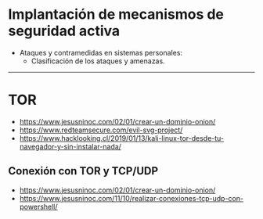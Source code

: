# Implantación de mecanismos de seguridad activa
- Ataques y contramedidas en sistemas personales:
  - Clasificación de los ataques y amenazas.

----------------

# TOR
* https://www.jesusninoc.com/02/01/crear-un-dominio-onion/
* https://www.redteamsecure.com/evil-svg-project/
* https://www.hacklooking.cl/2019/01/13/kali-linux-tor-desde-tu-navegador-y-sin-instalar-nada/

## Conexión con TOR y TCP/UDP
<ul><li><a href="https://www.jesusninoc.com/02/01/crear-un-dominio-onion/">https://www.jesusninoc.com/02/01/crear-un-dominio-onion/</a></li><li><a href="https://www.jesusninoc.com/11/10/realizar-conexiones-tcp-udp-con-powershell/">https://www.jesusninoc.com/11/10/realizar-conexiones-tcp-udp-con-powershell/</a></li></ul>
